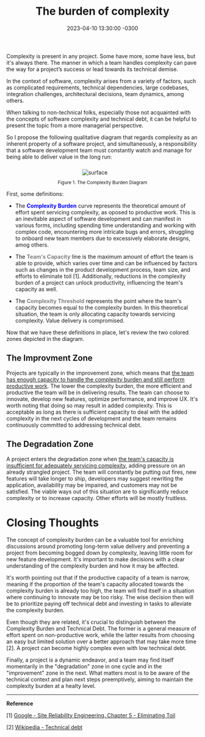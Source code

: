 ﻿---
layout: post
title: "The burden of complexity"
date: 2023-04-10 13:30:00 -0300
tags: collaboration project-management
---

Complexity is present in any project. Some have more, some have less, but it's always there. The manner in which a team handles complexity can pave the way for a project’s success or lead towards its technical demise.

In the context of software, complexity arises from a variety of factors, such as complicated requirements, technical dependencies, large codebases, integration challenges, architectural decisions, team dynamics, among others.

When talking to non-technical folks, especially those not acquainted with the concepts of software complexity and technical debt, it can be helpful to present the topic from a more managerial perspective.

So I propose the following qualitative diagram that regards complexity as an inherent property of a software project, and simultaneously, a responsibility that a software development team must constantly watch and manage for being able to deliver value in the long run:

<p align="center">
  <img style="max-width: 100%; max-height: 400px; margin: 10px 0 10px -40px" src="{{ site.baseurl }}/images/p31/complexity-burden-diagram.png" alt="surface"/>
  <br><label style="font-size: 12px;">Figure 1. The Complexity Burden Diagram</label>
</p>

First, some definitions:

* The <b style="color:blue">Complexity Burden</b> curve represents the theoretical amount of effort spent servicing complexity, as oposed to productive work. This is an inevitable aspect of software development and can manifest in various forms, including spending time understanding and working with complex code, encountering more intricate bugs and errors, struggling to onboard new team members due to excessively elaborate designs, amog others.

* The <b style="color:gray">Team's Capacity</b> line is the maximum amount of effort the team is able to provide, which varies over time and can be influenced by factors such as changes in the product development process, team size, and efforts to eliminate toil [1]. Additionally, reductions in the complexity burden of a project can unlock productivity, influencing the team's capacity as well.

* The <b style="color:gray">Complexity Threshold</b> represents the point where the team's capacity becomes equal to the complexity burden. In this theoretical situation, the team is only allocating capacity towards servicing complexity. Value delivery is compromised.

Now that we have these definitions in place, let's review the two colored zones depicted in the diagram.

<h2>The Improvment Zone</h2>

Projects are typically in the improvement zone, which means that <u>the team has enough capacity to handle the complexity burden and still perform productive work</u>. The lower the complexity burden, the more efficient and productive the team will be in delivering results. The team can choose to innovate, develop new features, optimize performance, and improve UX. It's worth noting that doing so may result in added complexity. This is acceptable as long as there is sufficient capacity to deal with the added complexity in the next cycles of development and the team remains continuously committed to addressing technical debt.

<h2>The Degradation Zone</h2>

A project enters the degradation zone when <u>the team's capacity is insufficient for adequately servicing complexity</u>, adding pressure on an already strangled project. The team will constantly be putting out fires, new features will take longer to ship, developers may suggest rewriting the application, availability may be impaired, and customers may not be satisfied. The viable ways out of this situation are to significantly reduce complexity or to increase capacity. Other efforts will be mostly fruitless.

Closing Thoughts
============

The concept of complexity burden can be a valuable tool for enriching discussions around promoting long-term value delivery and preventing a project from becoming bogged down by complexity, leaving little room for new feature development. It's important to make decisions with a clear understanding of the complexity burden and how it may be affected.

It's worth pointing out that if the productive capacity of a team is narrow, meaning if the proportion of the team's capacity allocated towards the complexity burden is already too high, the team will find itself in a situation where continuing to innovate may be too risky. The wise decision then will be to prioritize paying off technical debt and investing in tasks to alleviate the complexity burden.

Even though they are related, it's crucial to distinguish between the Complexity Burden and Technical Debt. The former is a general measure of effort spent on non-productive work, while the latter results from choosing an easy but limited solution over a better approach that may take more time [2]. A project can become highly complex even with low technical debt.

Finally, a project is a dynamic endeavor, and a team may find itself momentarily in the "degradation" zone in one cycle and in the "improvement" zone in the next. What matters most is to be aware of the technical context and plan next steps preemptively, aiming to maintain the complexity burden at a healty level.

---

<b>Reference</b>

[1] [Google - Site Reliability Engineering. Chapter 5 - Eliminating Toil](https://sre.google/sre-book/eliminating-toil/)

[2] [Wikipedia - Technical debt](https://en.wikipedia.org/wiki/Technical_debt)
